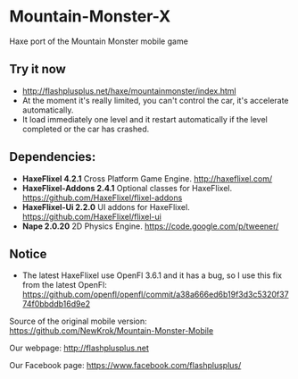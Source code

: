 # Mountain-Monster-X
Haxe port of the Mountain Monster mobile game

## Try it now
- http://flashplusplus.net/haxe/mountainmonster/index.html
- At the moment it's really limited, you can't control the car, it's accelerate automatically.
- It load immediately one level and it restart automatically if the level completed or the car has crashed.

## Dependencies:
- **HaxeFlixel 4.2.1** Cross Platform Game Engine. http://haxeflixel.com/
- **HaxeFlixel-Addons 2.4.1** Optional classes for HaxeFlixel. https://github.com/HaxeFlixel/flixel-addons
- **HaxeFlixel-Ui 2.2.0** UI addons for HaxeFlixel. https://github.com/HaxeFlixel/flixel-ui
- **Nape 2.0.20** 2D Physics Engine. https://code.google.com/p/tweener/

## Notice
  * The latest HaxeFlixel use OpenFl 3.6.1 and it has a bug, so I use this fix from the latest OpenFl: https://github.com/openfl/openfl/commit/a38a666ed6b19f3d3c5320f3774f0bbddb16d9e2

Source of the original mobile version:
https://github.com/NewKrok/Mountain-Monster-Mobile

Our webpage:
http://flashplusplus.net

Our Facebook page:
https://www.facebook.com/flashplusplus/
